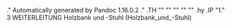 .\" Automatically generated by Pandoc 1.16.0.2
.\"
.TH "" "" "" "" ""
.hy
.IP "1." 3
WEITERLEITUNG Holzbank und \-Stuhl (Holzbank_und_-Stuhl)

